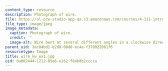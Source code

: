 ```yaml
---
content_type: resource
description: Photograph of wire.
file: https://ol-ocw-studio-app-qa.s3.amazonaws.com/courses/4-111-introduction-to-architecture-environmental-design-spring-2014/0a002444121285e6e262f84b8b2cccca_wire_kw_ex1.jpg
file_type: image/jpeg
image_metadata:
  caption: Photograph of wire.
  credit: ''
  image-alt: Wire bent at several different angles in a clockwise direction.
parent_uid: 3ac84bd1-e2d8-08d0-ec4e-f378022801f6
resourcetype: Image
title: wire_kw_ex1.jpg
uid: 0a002444-1212-85e6-e262-f84b8b2cccca
---
```

